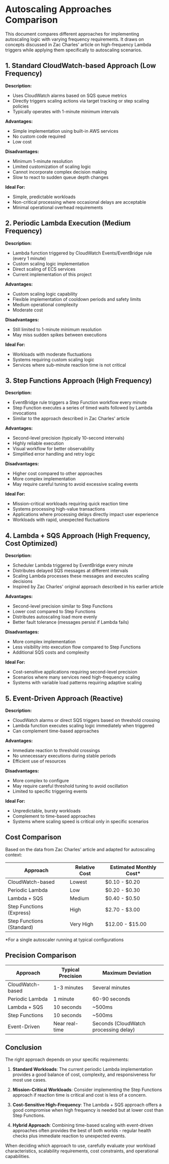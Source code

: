 # Autoscaling Approaches Comparison

This document compares different approaches for implementing autoscaling logic with varying frequency requirements. It draws on concepts discussed in Zac Charles' article on high-frequency Lambda triggers while applying them specifically to autoscaling scenarios.

## 1. Standard CloudWatch-based Approach (Low Frequency)

**Description:**
- Uses CloudWatch alarms based on SQS queue metrics
- Directly triggers scaling actions via target tracking or step scaling policies
- Typically operates with 1-minute minimum intervals

**Advantages:**
- Simple implementation using built-in AWS services
- No custom code required
- Low cost

**Disadvantages:**
- Minimum 1-minute resolution
- Limited customization of scaling logic
- Cannot incorporate complex decision making
- Slow to react to sudden queue depth changes

**Ideal For:**
- Simple, predictable workloads
- Non-critical processing where occasional delays are acceptable
- Minimal operational overhead requirements

## 2. Periodic Lambda Execution (Medium Frequency)

**Description:**
- Lambda function triggered by CloudWatch Events/EventBridge rule (every 1 minute)
- Custom scaling logic implementation
- Direct scaling of ECS services
- Current implementation of this project

**Advantages:**
- Custom scaling logic capability
- Flexible implementation of cooldown periods and safety limits
- Medium operational complexity
- Moderate cost

**Disadvantages:**
- Still limited to 1-minute minimum resolution
- May miss sudden spikes between executions

**Ideal For:**
- Workloads with moderate fluctuations
- Systems requiring custom scaling logic
- Services where sub-minute reaction time is not critical

## 3. Step Functions Approach (High Frequency)

**Description:**
- EventBridge rule triggers a Step Function workflow every minute
- Step Function executes a series of timed waits followed by Lambda invocations
- Similar to the approach described in Zac Charles' article

**Advantages:**
- Second-level precision (typically 10-second intervals)
- Highly reliable execution
- Visual workflow for better observability
- Simplified error handling and retry logic

**Disadvantages:**
- Higher cost compared to other approaches
- More complex implementation
- May require careful tuning to avoid excessive scaling events

**Ideal For:**
- Mission-critical workloads requiring quick reaction time
- Systems processing high-value transactions
- Applications where processing delays directly impact user experience
- Workloads with rapid, unexpected fluctuations

## 4. Lambda + SQS Approach (High Frequency, Cost Optimized)

**Description:**
- Scheduler Lambda triggered by EventBridge every minute
- Distributes delayed SQS messages at different intervals
- Scaling Lambda processes these messages and executes scaling decisions
- Inspired by Zac Charles' original approach described in his earlier article

**Advantages:**
- Second-level precision similar to Step Functions
- Lower cost compared to Step Functions
- Distributes autoscaling load more evenly
- Better fault tolerance (messages persist if Lambda fails)

**Disadvantages:**
- More complex implementation
- Less visibility into execution flow compared to Step Functions
- Additional SQS costs and complexity

**Ideal For:**
- Cost-sensitive applications requiring second-level precision
- Scenarios where many services need high-frequency scaling
- Systems with variable load patterns requiring adaptive scaling

## 5. Event-Driven Approach (Reactive)

**Description:**
- CloudWatch alarms or direct SQS triggers based on threshold crossing
- Lambda function executes scaling logic immediately when triggered
- Can complement time-based approaches

**Advantages:**
- Immediate reaction to threshold crossings
- No unnecessary executions during stable periods
- Efficient use of resources

**Disadvantages:**
- More complex to configure
- May require careful threshold tuning to avoid oscillation
- Limited to specific triggering events

**Ideal For:**
- Unpredictable, bursty workloads
- Complement to time-based approaches
- Systems where scaling speed is critical only in specific scenarios

## Cost Comparison

Based on the data from Zac Charles' article and adapted for autoscaling context:

| Approach | Relative Cost | Estimated Monthly Cost* |
|----------|---------------|-------------------------|
| CloudWatch-based | Lowest | $0.10 - $0.20 |
| Periodic Lambda | Low | $0.20 - $0.30 |
| Lambda + SQS | Medium | $0.40 - $0.50 |
| Step Functions (Express) | High | $2.70 - $3.00 |
| Step Functions (Standard) | Very High | $12.00 - $15.00 |

*For a single autoscaler running at typical configurations

## Precision Comparison

| Approach | Typical Precision | Maximum Deviation |
|----------|------------------|-------------------|
| CloudWatch-based | 1-3 minutes | Several minutes |
| Periodic Lambda | 1 minute | 60-90 seconds |
| Lambda + SQS | 10 seconds | ~500ms |
| Step Functions | 10 seconds | ~500ms |
| Event-Driven | Near real-time | Seconds (CloudWatch processing delay) |

## Conclusion

The right approach depends on your specific requirements:

1. **Standard Workloads**: The current periodic Lambda implementation provides a good balance of cost, complexity, and responsiveness for most use cases.

2. **Mission-Critical Workloads**: Consider implementing the Step Functions approach if reaction time is critical and cost is less of a concern.

3. **Cost-Sensitive High-Frequency**: The Lambda + SQS approach offers a good compromise when high frequency is needed but at lower cost than Step Functions.

4. **Hybrid Approach**: Combining time-based scaling with event-driven approaches often provides the best of both worlds - regular health checks plus immediate reaction to unexpected events.

When deciding which approach to use, carefully evaluate your workload characteristics, scalability requirements, cost constraints, and operational capabilities.